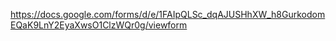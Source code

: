 https://docs.google.com/forms/d/e/1FAIpQLSc_dqAJUSHhXW_h8GurkodomEQaK9LnY2EyaXwsO1ClzWQr0g/viewform
